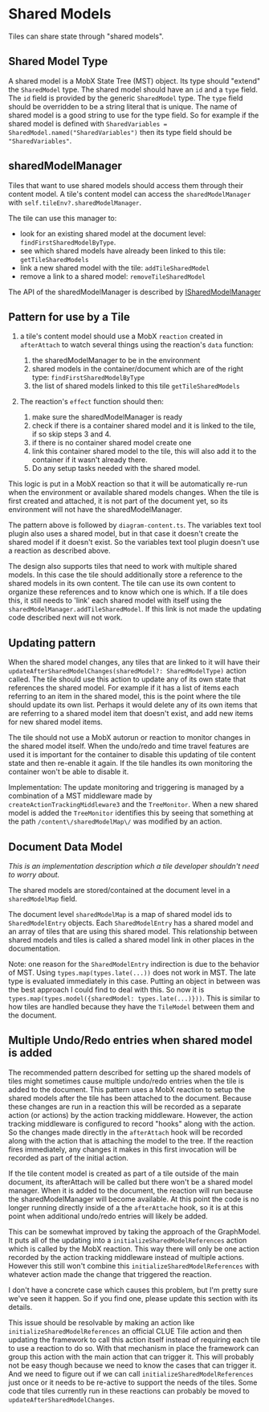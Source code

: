 # Shared Models
Tiles can share state through "shared models".

## Shared Model Type
A shared model is a MobX State Tree (MST) object. Its type should "extend" the `SharedModel` type. The shared model should have an `id` and a `type` field. The `id` field is provided by the generic `SharedModel` type. The `type` field should be overridden to be a string literal that is unique. The name of shared model is a good string to use for the type field. So for example if the shared model is defined with `SharedVariables = SharedModel.named("SharedVariables")` then its type field should be `"SharedVariables"`.

## sharedModelManager
Tiles that want to use shared models should access them through their content model. A tile's content model can access the `sharedModelManager` with `self.tileEnv?.sharedModelManager`.

The tile can use this manager to:
- look for an existing shared model at the document level: `findFirstSharedModelByType`.
- see which shared models have already been linked to this tile: `getTileSharedModels`
- link a new shared model with the tile: `addTileSharedModel`
- remove a link to a shared model: `removeTileSharedModel`

The API of the sharedModelManager is described by [ISharedModelManager](../src/models/tools/shared-model.ts#L87)

## Pattern for use by a Tile
1. a tile's content model should use a MobX `reaction` created in `afterAttach` to watch several things using the reaction's `data` function:

    1. the sharedModelManager to be in the environment
    2. shared models in the container/document which are of the right type: `findFirstSharedModelByType`
    3. the list of shared models linked to this tile `getTileSharedModels`
2. The reaction's `effect` function should then:
    1. make sure the sharedModelManager is ready
    2. check if there is a container shared model and it is linked to the tile, if so skip steps 3 and 4.
    3. if there is no container shared model create one
    4. link this container shared model to the tile, this will also add it to the container if it wasn't already there.
    5. Do any setup tasks needed with the shared model.

This logic is put in a MobX reaction so that it will be automatically re-run when the environment or available shared models changes. When the tile is first created and attached, it is not part of the document yet, so its environment will not have the sharedModelManager.

The pattern above is followed by `diagram-content.ts`.  The variables text tool plugin also uses a shared model, but in that case it doesn't create the shared model if it doesn't exist. So the variables text tool plugin doesn't use a reaction as described above.

The design also supports tiles that need to work with multiple shared models. In this case the tile should additionally store a reference to the shared models in its own content. The tile can use its own content to organize these references and to know which one is which. If a tile does this, it still needs to 'link' each shared model with itself using the `sharedModelManager.addTileSharedModel`.  If this link is not made the updating code described next will not work.

## Updating pattern
When the shared model changes, any tiles that are linked to it will have their `updateAfterSharedModelChanges(sharedModel?: SharedModelType)` action called.
The tile should use this action to update any of its own state that references the shared model. For example if it has a list of items each referring to an item in the shared model, this is the point where the tile should update its own list. Perhaps it would delete any of its own items that are referring to a shared model item that doesn't exist, and add new items for new shared model items.

The tile should not use a MobX autorun or reaction to monitor changes in the shared model itself. When the undo/redo and time travel features are used it is important for the container to disable this updating of tile content state and then re-enable it again. If the tile handles its own monitoring the container won't be able to disable it.

Implementation: The update monitoring and triggering is managed by a combination of a MST middleware made by `createActionTrackingMiddleware3` and the `TreeMonitor`. When a new shared model is added the `TreeMonitor` identifies this by seeing that something at the path `/content\/sharedModelMap\/` was modified by an action.

## Document Data Model

*This is an implementation description which a tile developer shouldn't need to worry about.*

The shared models are stored/contained at the document level in a `sharedModelMap` field.

The document level `sharedModelMap` is a map of shared model ids to `SharedModelEntry` objects. Each `SharedModelEntry` has a shared model and an array of tiles that are using this shared model. This relationship between shared models and tiles is called a shared model link in other places in the documentation.

Note: one reason for the `SharedModelEntry` indirection is due to the behavior of MST. Using `types.map(types.late(...))` does not work in MST. The late type is evaluated immediately in this case. Putting an object in between was the best approach I could find to deal with this. So now it is `types.map(types.model({sharedModel: types.late(...)}))`. This is similar to how tiles are handled because they have the `TileModel` between them and the document.

## Multiple Undo/Redo entries when shared model is added

The recommended pattern described for setting up the shared models of tiles might sometimes cause multiple undo/redo entries when the tile is added to the document. This pattern uses a MobX reaction to setup the shared models after the tile has been attached to the document. Because these changes are run in a reaction this will be recorded as a separate action (or actions) by the action tracking middleware. However, the action tracking middleware is configured to record "hooks" along with the action. So the changes made directly in the `afterAttach` hook will be recorded along with the action that is attaching the model to the tree. If the reaction fires immediately, any changes it makes in this first invocation will be recorded as part of the initial action.

If the tile content model is created as part of a tile outside of the main document, its afterAttach will be called but there won't be a shared model manager. When it is added to the document, the reaction will run because the sharedModelManager will become available. At this point the code is no longer running directly inside of a the `afterAttache` hook, so it is at this point when additional undo/redo entries will likely be added.

This can be somewhat improved by taking the approach of the GraphModel. It puts all of the updating into a `initializeSharedModelReferences` action which is called by the MobX reaction. This way there will only be one action recorded by the action tracking middleware instead of multiple actions. However this still won't combine this `initializeSharedModelReferences` with whatever action made the change that triggered the reaction.

I don't have a concrete case which causes this problem, but I'm pretty sure we've seen it happen. So if you find one, please update this section with its details.

This issue should be resolvable by making an action like `initializeSharedModelReferences` an official CLUE Tile action and then updating the framework to call this action itself instead of requiring each tile to use a reaction to do so. With that mechanism in place the framework can group this action with the main action that can trigger it. This will probably not be easy though because we need to know the cases that can trigger it. And we need to figure out if we can call `initializeSharedModelReferences` just once or it needs to be re-active to support the needs of the tiles. Some code that tiles currently run in these reactions can probably be moved to `updateAfterSharedModelChanges`.
